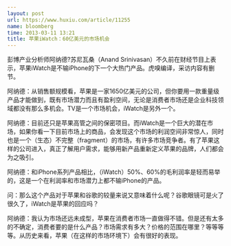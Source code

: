 ```yaml
---
layout: post
url: https://www.huxiu.com/article/11255
name: bloomberg
time: 2013-03-11 13:21
title: 苹果iWatch：60亿美元的市场机会
---
```

彭博产业分析师阿纳德?苏尼瓦桑（Anand Srinivasan）不久前在财经节目上表示，苹果iWatch是不输iPhone的下一个大热门产品。虎嗅编译，采访内容有删节。

阿纳德：从销售额规模看，苹果是一家1650亿美元的公司，但你要用一款重量级产品才能做到，既有市场潜力而且有盈利空间，无论是消费者市场还是企业科技领域都没有那么多机会。TV是一个市场机会，iWatch是另外一个。

阿纳德：目前还只是苹果高管之间的保密项目。而iWatch是一个巨大的潜在市场，如果你看一下目前市场上的商品，会发现这个市场的利润空间非常惊人，同时也是一个（生态）不完整（fragment）的市场，有许多市场竞争者。有了苹果这样的公司进入，真正了解用户需求，能够用新产品重新定义苹果的品牌，人们都会为之吸引。

阿纳德：和iPhone系列产品相比，（iWatch）50%、60%的毛利润率是轻而易举的，这是一个在利润率和市场潜力上都不输iPhone的产品。

问：那么这个产品对于苹果和谷歌的较量来说又意味着什么呢？谷歌眼镜可是火了很久了，iWatch是苹果的回应吗？

阿纳德：我认为市场还远未成型，苹果在消费者市场一直做得不错。但是还有太多的不确定，消费者要的是什么产品？市场需求有多大？价格的范围在哪里？等等等等。从历史来看，苹果（在这样的市场环境下）会有很好的表现。

